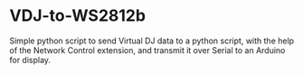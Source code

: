 # VDJ-to-WS2812b

Simple python script to send Virtual DJ data to a python script, with the help of the Network Control extension, and transmit it over Serial to an Arduino for display.

